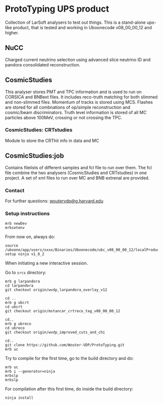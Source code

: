 # ProtoTyping UPS product
Collection of LarSoft analysers to test out things. This is a stand-alone ups-like product, that is tested and working in Uboonecode v08_00_00_12 and higher.

## NuCC
Charged current neutrino selection using advanced slice neutrino ID and pandora consolidated reconstruction.

## CosmicStudies
This analyser stores PMT and TPC information and is used to run on CORSICA and BNBext files.
It includes reco-truth matching for both slimmed and non-slimmed files.
Momentum of tracks is stored using MCS. 
Flashes are stored for all combnations of op/simple reconstruction and cosmic/beam discriminators.
Truth level information is stored of all MC particles above 100MeV, crossing or not crossing the TPC.

### CosmicStudies: CRTstudies
Module to store the CRThit info in data and MC

## CosmicStudies:job
Contains filelists of different samples and fcl file to run over them. The fcl file combine the two analysers (CosmicStudies and CRTstudies) in one project. A set of xml files to run over MC and BNB extrenal are provided.

### Contact
For further questions:
woutervdp@g.harvard.edu


### Setup instructions

```setup uboonecode v08_00_00_12 -q e17:prof
mrb newDev
mrbsetenv
```
From now on, always do:
```
source /uboone/app/users/xxxx/Binaries/Uboonecode/ubc_v08_00_00_12/localProducts_larsoft_v08_05_00_04a_e17_prof/setup
setup ninja v1_8_2
```
When initiating a new interactive session.

Go to `srcs` directory:
```
mrb g larpandora
cd larpandora
git checkout origin/wvdp_larpandora_overlay_v12

cd ..
mrb g ubcrt
cd ubcrt
git checkout origin/mstancar_crtreco_tag_v08_00_00_12

cd..
mrb g ubreco
cd ubreco
git checkout origin/wvdp_improved_cuts_and_chi

cd..
git clone https://github.com/Wouter-VDP/ProtoTyping.git
mrb uc

```
Try to compile for the first time, go to the build directory and do:
```
mrb uc
mrb i --generator=ninja
mrbslp
mrbslp
```
For compilation after this first time, do inside the build directory:
```
ninja install
```
